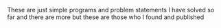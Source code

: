 These are just simple programs and problem statements I have solved so far and there are more but these are those who I found and published
